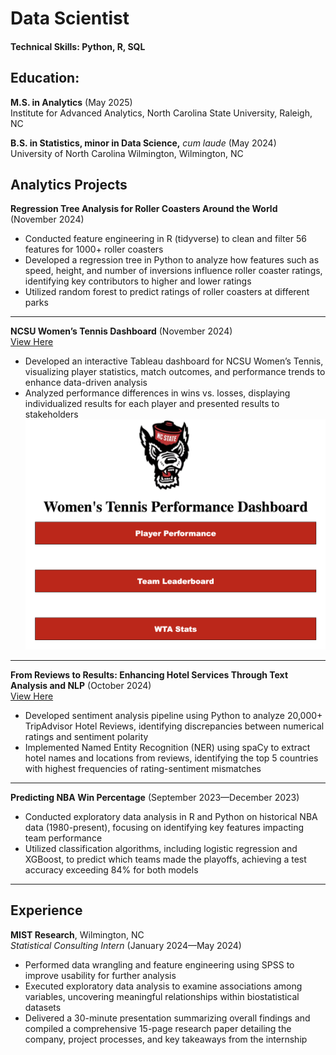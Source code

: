 # Data Scientist

#### Technical Skills: Python, R, SQL

## Education: 

**M.S. in Analytics** (May 2025)  
Institute for Advanced Analytics, North Carolina State University, Raleigh, NC  

**B.S. in Statistics, minor in Data Science,** *cum laude* (May 2024)  
University of North Carolina Wilmington, Wilmington, NC  

## Analytics Projects

**Regression Tree Analysis for Roller Coasters Around the World** (November 2024)  
- Conducted feature engineering in R (tidyverse) to clean and filter 56 features for 1000+ roller coasters  
- Developed a regression tree in Python to analyze how features such as speed, height, and number of inversions influence roller coaster ratings, identifying key contributors to higher and lower ratings  
- Utilized random forest to predict ratings of roller coasters at different parks  

<hr>

**NCSU Women’s Tennis Dashboard** (November 2024)  
[View Here](https://public.tableau.com/app/profile/brian.cooke4418/viz/Blue10NCSUTennisDashboard_17410399695890/TennisDashboard)  
- Developed an interactive Tableau dashboard for NCSU Women’s Tennis, visualizing player statistics, match outcomes, and performance trends to enhance data-driven analysis  
- Analyzed performance differences in wins vs. losses, displaying individualized results for each player and presented results to stakeholders  
![Dashboard Home Page](NCSU%20Women's%20Tennis%20Dashboard.png)

<hr>

**From Reviews to Results: Enhancing Hotel Services Through Text Analysis and NLP** (October 2024)  
[View Here](https://docs.google.com/presentation/d/e/2PACX-1vQalpCtlgb-X_gLHz2H8tJzH2gAW2mYZXTiPYuyEBGMhHVTXV0_lVEJPEUCaJDtTA/pub?start=false&loop=false&delayms=3000&slide=id.p1)  
- Developed sentiment analysis pipeline using Python to analyze 20,000+ TripAdvisor Hotel Reviews, identifying discrepancies between numerical ratings and sentiment polarity  
- Implemented Named Entity Recognition (NER) using spaCy to extract hotel names and locations from reviews, identifying the top 5 countries with highest frequencies of rating-sentiment mismatches  

<hr>

**Predicting NBA Win Percentage** (September 2023—December 2023)  
- Conducted exploratory data analysis in R and Python on historical NBA data (1980-present), focusing on identifying key features impacting team performance  
- Utilized classification algorithms, including logistic regression and XGBoost, to predict which teams made the playoffs, achieving a test accuracy exceeding 84% for both models

<hr>

## Experience

**MIST Research**, Wilmington, NC  
*Statistical Consulting Intern* (January 2024—May 2024)  
- Performed data wrangling and feature engineering using SPSS to improve usability for further analysis  
- Executed exploratory data analysis to examine associations among variables, uncovering meaningful relationships within biostatistical datasets  
- Delivered a 30-minute presentation summarizing overall findings and compiled a comprehensive 15-page research paper detailing the company, project processes, and key takeaways from the internship  

